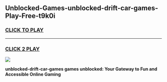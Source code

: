
## Unblocked-Games-unblocked-drift-car-games-Play-Free-t9k0i
<h3>
<a href="https://premium76.site?title=unblocked-drift-car-games&ref=18A1">CLICK TO PLAY</a></h3>
<hr>

<h3>
<a href="https://premium76.site?title=unblocked-drift-car-games&ref=18A1">CLICK 2 PLAY</a>
  
</h3>

<a href="https://premium76.site?title=unblocked-drift-car-games&ref=18A1"><img src="https://clearcache.store/games.png"></a>


**unblocked-drift-car-games games unblocked: Your Gateway to Fun and Accessible Online Gaming**
